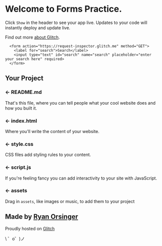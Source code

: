 Welcome to Forms Practice.
=================

Click `Show` in the header to see your app live. Updates to your code will instantly deploy and update live.

Find out more [about Glitch](https://glitch.com/about).
````
  <form action="https://request-inspector.glitch.me" method="GET">
    <label for="search">Search</label>
    <input type="text" id="search" name="search" placeholder="enter your search here" required>
  </form>
````

Your Project
------------

### ← README.md

That's this file, where you can tell people what your cool website does and how you built it.

### ← index.html

Where you'll write the content of your website. 

### ← style.css

CSS files add styling rules to your content.

### ← script.js

If you're feeling fancy you can add interactivity to your site with JavaScript.

### ← assets

Drag in `assets`, like images or music, to add them to your project

Made by [Ryan Orsinger](https://ryanorsinger.glitch.me)
-------------------
Proudly hosted on [Glitch](https://glitch.com)

\ ゜o゜)ノ
